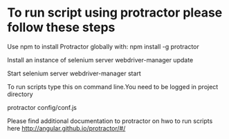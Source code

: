# To run script using protractor please follow these steps

Use npm to install Protractor globally with:
npm install -g protractor

Install an instance of selenium server
webdriver-manager update

Start selenium server
webdriver-manager start

To run scripts type this on command line.You need to be logged in project directory

protractor config/conf.js


Please find additional documentation to protractor on hwo to run scripts here
http://angular.github.io/protractor/#/


